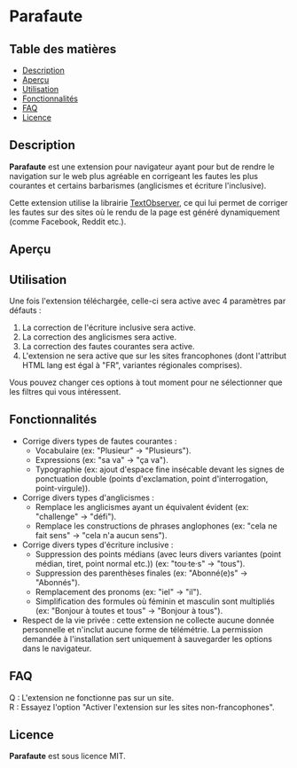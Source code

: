# Parafaute

## Table des matières

-   [Description](#description)
-   [Aperçu](#aperçu)
-   [Utilisation](#utilisation)
-   [Fonctionnalités](#fonctionnalités)
-   [FAQ](#faq)
-   [Licence](#licence)


## Description

**Parafaute** est une extension pour navigateur ayant pour but de rendre le navigation sur le web plus agréable en corrigeant les fautes les plus courantes et certains barbarismes (anglicismes et écriture l'inclusive).

Cette extension utilise la librairie [TextObserver](https://github.com/DanielZTing/TextObserver), ce qui lui permet de corriger les fautes sur des sites où le rendu de la page est généré dynamiquement (comme Facebook, Reddit etc.).

## Aperçu

## Utilisation

Une fois l'extension téléchargée, celle-ci sera active avec 4 paramètres par défauts :

1) La correction de l'écriture inclusive sera active.  
2) La correction des anglicismes sera active.  
3) La correction des fautes courantes sera active.  
4) L'extension ne sera active que sur les sites francophones (dont l'attribut HTML lang est égal à "FR", variantes régionales comprises).

Vous pouvez changer ces options à tout moment pour ne sélectionner que les filtres qui vous intéressent.

## Fonctionnalités

* Corrige divers types de fautes courantes :
    - Vocabulaire (ex: "Plusieur" → "Plusieurs").
    - Expressions (ex: "sa va" → "ça va").
    - Typographie (ex: ajout d'espace fine insécable devant les signes de ponctuation double (points d'exclamation, point d'interrogation, point-virgule)).
* Corrige divers types d'anglicismes :
    - Remplace les anglicismes ayant un équivalent évident (ex: "challenge" → "défi").
    - Remplace les constructions de phrases anglophones (ex: "cela ne fait sens" → "cela n'a aucun sens").
* Corrige divers types d'écriture inclusive :
    - Suppression des points médians (avec leurs divers variantes (point médian, tiret, point normal etc.)) (ex: "tou·te·s" → "tous").
    - Suppression des parenthèses finales (ex: "Abonné(e)s" → "Abonnés").
    - Remplacement des pronoms (ex: "iel" → "il").
    - Simplification des formules où féminin et masculin sont multipliés (ex: "Bonjour à toutes et tous" → "Bonjour à tous").
* Respect de la vie privée : cette extension ne collecte aucune donnée personnelle et n'inclut aucune forme de télémétrie. La permission demandée à l'installation sert uniquement à sauvegarder les options dans le navigateur.

## FAQ

Q : L'extension ne fonctionne pas sur un site.  
R : Essayez l'option "Activer l'extension sur les sites non-francophones".

## Licence

**Parafaute** est sous licence MIT.